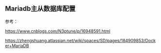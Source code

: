 ## Mariadb主从数据库配置

参考：

https://www.cnblogs.com/N3ptune/p/16948591.html

https://zhengshuang.atlassian.net/wiki/spaces/SD/pages/184909853/Docker+MariaDB
